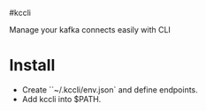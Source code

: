 #kccli

Manage your kafka connects easily with CLI


# Install

* Create ``~/.kccli/env.json` and define endpoints.
* Add kccli into $PATH.

